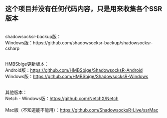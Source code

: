 <h2>这个项目并没有任何代码内容，只是用来收集各个SSR版本</h2>
<br>shadowsocksr-backup版：<br>
Windows版：https://github.com/shadowsocksr-backup/shadowsocksr-csharp<br>

<br>HMBSbige更新版本：<br>
Android版：https://github.com/HMBSbige/ShadowsocksR-Android<br>
Windows版：https://github.com/HMBSbige/ShadowsocksR-Windows<br>

<br>其他版本：<br>
Netch - Windows版：https://github.com/NetchX/Netch<br><br>
Mac版（不知道能不能用）：https://github.com/ShadowsocksR-Live/ssrMac<br><br>

